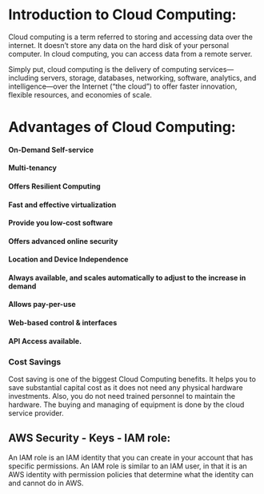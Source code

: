 # Introduction to Cloud Computing:
Cloud computing is a term referred to storing and accessing data over the internet. It doesn’t store any data on the hard disk of your personal computer. In cloud computing, you can access data from a remote server.

Simply put, cloud computing is the delivery of computing services—including servers, storage, databases, networking, software, analytics, and 
intelligence—over the Internet (“the cloud”) to offer faster innovation, flexible resources, and economies of scale.

# Advantages of Cloud Computing:
#### On-Demand Self-service
#### Multi-tenancy
#### Offers Resilient Computing
#### Fast and effective virtualization
#### Provide you low-cost software
#### Offers advanced online security
#### Location and Device Independence
#### Always available, and scales automatically to adjust to the increase in demand
#### Allows pay-per-use
#### Web-based control & interfaces
#### API Access available.

### Cost Savings
Cost saving is one of the biggest Cloud Computing benefits. It helps you to save substantial capital cost as it does not need any physical hardware investments. Also, you do not need trained personnel to maintain the hardware. The buying and managing of equipment is done by the cloud service provider.

## AWS Security - Keys - IAM role:
An IAM role is an IAM identity that you can create in your account that has specific permissions. An IAM role is similar to an IAM user, in that it is an AWS identity with permission policies that determine what the identity can and cannot do in AWS.

